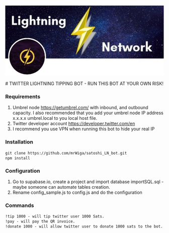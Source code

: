 <p>
  	<img alt="logo" src="resources/logo.jpg" >
</p>
# TWITTER LIGHTNING TIPPING BOT - RUN THIS BOT AT YOUR OWN RISK!

### Requirements
1. Umbrel node https://getumbrel.com/ with inbound, and outbound capacity. 
I also recommended that you add your umbrel node IP address x.x.x.x umbrel.local to you local host file.
2. Twitter developer account https://developer.twitter.com/en
3. I recommend you use VPN when running this bot to hide your real IP

### Installation
```
git clone https://github.com/mrWiga/satoshi_LN_bot.git
npm install
```

### Configuration
1. Go to supabase.io, create a project and import database importSQL.sql - maybe someone can automate tables creation.
3. Rename config_sample.js to config.js and do the configuration

### Commands
```
!tip 1000 - will tip twitter user 1000 Sats.
!pay - will pay the QR invoice. 
!donate 1000 - will allow twitter user to donate 1000 sats to the bot.
```